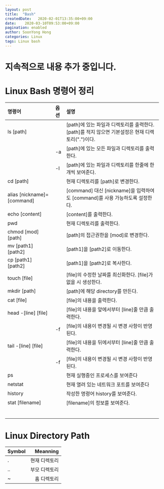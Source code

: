 ```yaml
---
layout: post
title:  "Bash"
createdDate:   2020-02-01T13:35:00+09:00
date:    2020-03-10T09:53:00+09:00
pagination: enabled
author: SoonYong Hong
categories: Linux
tags: Linux bash
---
```

# 지속적으로 내용 추가 중입니다.

# Linux Bash 명령어 정리

| 명령어 | 옵션 | 설명 |
|:-----|:-----|:--------------|
|ls [path] |  | [path]에 있는 파일과 디렉토리를 출력한다. [path]를 적지 않으면 기본설정은 현재 디렉토리(".")이다. |
|  | -a | [path]에 있는 모든 파일과 디렉토리를 출력한다. |
|  | -l | [path]에 있는 파일과 디렉토리를 한줄에 한개씩 보여준다. |
| cd [path] |  | 현재 디렉토리를 [path]로 변경한다. |
| alias [nickname]=[command] |  | [command] 대신 [nickname]을 입력하여도 [command]를 사용 가능하도록 설정한다. |
| echo [content] |  | [content]를 출력한다. |
| pwd |  | 현재 디렉토리를 출력한다. |
| chmod [mod] [path] |  | [path]의 접근권한을 [mod]로 변경한다. |
| mv [path1] [path2] |  | [path1]을 [path2]로 이동한다. |
| cp [path1] [path2] |  | [path1]을 [path2]로 복사한다. |
| touch [file] |  | [file]의 수정한 날짜를 최신화한다. [file]가 없을 시 생성한다. |
| mkdir [path] |  | [path]에 해당 directory를 만든다. |
| cat [file] |  | [file]의 내용을 출력한다. |
| head -[line] [file] |  | [file]의 내용을 앞에서부터 [line]줄 만큼 출력한다. |
|  | -f | [file]의 내용이 변경될 시 변경 사항이 반영된다. |
| tail -[line] [file] |  | [file]의 내용을 뒤에서부터 [line]줄 만큼 출력한다. |
|  | -f | [file]의 내용이 변경될 시 변경 사항이 반영된다. |
| ps |  | 현재 실행중인 프로세스를 보여준다 |
| netstat |  | 현재 열려 있는 네트워크 포트를 보여준다 |
| history |  | 작성한 명령어 history를 보여준다. |
| stat [filename] |  | [filename]의 정보를 보여준다. |
|  |  |  |
|  |  |  |
|  |  |  |
|  |  |  |
|  |  |  |
|  |  |  |

# Linux Directory Path

| Symbol | Meanning |
|:----|----:|
| . | 현재 디렉토리 |
| .. | 부모 디렉토리 |
| ~ | 홈 디렉토리 |
